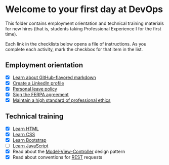 # Welcome to your first day at DevOps

This folder contains employment orientation and technical training materials for new hires (that is, students taking Professional Experience I for the first time).

Each link in the checklists below opens a file of instructions. As you complete each activity, mark the checkbox for that item in the list.

## Employment orientation

- [x] [Learn about GitHub-flavored markdown](./githubFlavoredMarkdown.md)
- [x] [Create a LinkedIn profile](./createLinkedInProfile.md)
- [x] [Personal leave policy](./personalLeavePolicy.md)
- [x] [Sign the FERPA agreement](./signFERPA.md)
- [x] [Maintain a high standard of professional ethics](./ethics.md)

## Technical training

- [x] [Learn HTML](./learnHTML.md)
- [x] [Learn CSS](./learnCSS.md)
- [x] [Learn Bootstrap](./learnBootstrap.md)
- [ ] [Learn JavaScript](./learnJavaScript.md)
- [x] Read about the [Model-View-Controller](https://en.wikipedia.org/wiki/Model%E2%80%93view%E2%80%93controller) design pattern
- [x] Read about conventions for [REST](http://microformats.org/wiki/rest/urls) requests
